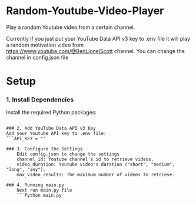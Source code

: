 # Random-Youtube-Video-Player
Play a random Youtube video from a certain channel. 

Currently if you just put your YouTube Data API v3 key to .env file it will play a random motivation video from https://www.youtube.com/@BenLionelScott channel. You can change the channel in config.json file

# Setup

### 1. Install Dependencies
Install the required Python packages:
```pip install -r requirements.txt

### 2. Add YouTube Data API v3 Key
Add your Youtube API key to .env file:
```API_KEY = ""

### 3. Configure the Settings
    Edit config.json to change the settings
    channel_id: Youtube channel's id to retrieve videos.
    video_duration: Youtube video's duration ("short", "medium", "long", "any").
    max_video_results: The maximum number of videos to retrieve.

### 4. Running main.py
    Next run main.py file
    ```Python main.py
